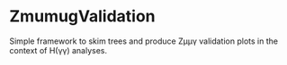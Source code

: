 # ZmumugValidation
Simple framework to skim trees and produce Zμμγ validation plots in the context of H(γγ) analyses.
